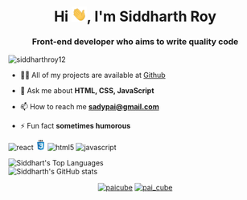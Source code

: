 <h1 align="center"
	>Hi <img src="https://raw.githubusercontent.com/ABSphreak/ABSphreak/master/gifs/Hi.gif" width="30px">, I'm Siddharth Roy
</h1>
<h3 align="center">Front-end developer who aims to write quality code</h3>
<p align="left"> <img src="https://komarev.com/ghpvc/?username=siddharthroy12" alt="siddharthroy12" /> </p>

- 👨‍💻 All of my projects are available at [Github](https://github.com/siddharthroy12?tab=repositories)

- 💬 Ask me about **HTML, CSS, JavaScript**

- 📫 How to reach me **sadypai@gmail.com**

- ⚡ Fun fact **sometimes humorous**

<p align="left">
	<img src="https://upload.wikimedia.org/wikipedia/commons/thumb/a/a7/React-icon.svg/220px-React-icon.svg.png" alt="react" width="20" height="20"/> <img src="https://raw.githubusercontent.com/github/explore/6c6508f34230f0ac0d49e847a326429eefbfc030/topics/css/css.png" alt="css3" width="20" height="20"/>
	<img src="https://image.flaticon.com/icons/png/512/1216/1216733.png" alt="html5" width="20" height="20"/>
	<img src="https://cdn.iconscout.com/icon/free/png-512/javascript-20-555998.png" alt="javascript" width="20" height="20"/>
</p>

<p align="center">
	<div align="top">
		<img src="https://github-readme-stats.vercel.app/api/top-langs/?username=siddharthroy12&theme=dracula&show_icons=true" alt="Siddhart's Top Languages" />
	</div>
	<div align="top">
		<img src="https://github-readme-stats.vercel.app/api?username=siddharthroy12&show_icons=true&theme=dracula" alt="Siddharth's GitHub stats" />
	</div>
</p>

<p align="center">
<a href="https://twitter.com/Siddharth_Roy12" target="blank"><img align="center" src="https://cdn.jsdelivr.net/npm/simple-icons@3.0.1/icons/twitter.svg" alt="paicube" height="20" width="20" /></a>
<a href="https://instagram.com/siddharthroy12" target="blank"><img align="center" src="https://cdn.jsdelivr.net/npm/simple-icons@3.0.1/icons/instagram.svg" alt="pai_cube" height="20" width="20" /></a>
</p>

